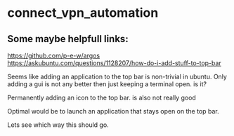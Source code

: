 # connect_vpn_automation


## Some maybe helpfull links:

https://github.com/p-e-w/argos
https://askubuntu.com/questions/1128207/how-do-i-add-stuff-to-top-bar

Seems like adding an application to the top bar is non-trivial in ubuntu.
Only adding a gui is not any better then just keeping a terminal open. is it?

Permanently adding an icon to the top bar. is also not really good

Optimal would be to launch an application that stays open on the top bar.

Lets see which way this should go.
